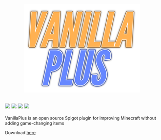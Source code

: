 <p align="center"><a href="#"><img src=https://raw.githubusercontent.com/SquaredHelix/VanillaPlus/master/assets/logo.png width=380></a></p>

[![](https://img.shields.io/static/v1?label=minecraft%20version&message=1.14&color=informational)](#)
[![](https://img.shields.io/github/issues/SquaredHelix/VanillaPlus)](https://github.com/SquaredHelix/VanillaPlus/issues)
[![](https://img.shields.io/github/downloads/SquaredHelix/VanillaPlus/total)](https://github.com/SquaredHelix/VanillaPlus/releases)
[![](https://img.shields.io/github/downloads/SquaredHelix/VanillaPlus/latest/total)](https://github.com/SquaredHelix/VanillaPlus/releases)
-----
VanillaPlus is an open source Spigot plugin for improving Minecraft without adding game-changing items

Download [here](https://github.com/SquaredHelix/VanillaPlus/releases)

